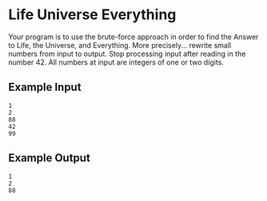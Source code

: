 # Life Universe Everything

Your program is to use the brute-force approach in order to find the Answer to Life, the Universe, and Everything. More precisely... rewrite small numbers from input to output. Stop processing input after reading in the number 42. All numbers at input are integers of one or two digits.

## Example Input

```
1
2
88
42
99
```

## Example Output

```
1
2
88
```
